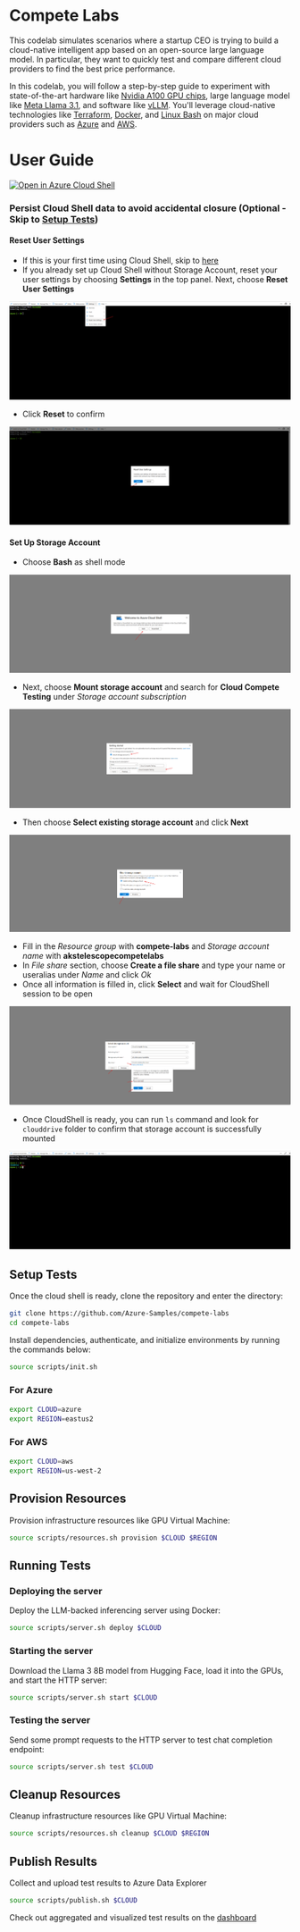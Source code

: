 # Compete Labs

This codelab simulates scenarios where a startup CEO is trying to build a cloud-native intelligent app based on an open-source large language model. In particular, they want to quickly test and compare different cloud providers to find the best price performance.

In this codelab, you will follow a step-by-step guide to experiment with state-of-the-art hardware like [Nvidia A100 GPU chips](https://www.nvidia.com/en-us/data-center/a100/), large language model like [Meta Llama 3.1](https://ai.meta.com/blog/meta-llama-3-1/), and software like [vLLM](https://github.com/vllm-project/vllm). You'll leverage cloud-native technologies like [Terraform](https://www.terraform.io/), [Docker](https://www.docker.com/), and [Linux Bash](https://www.gnu.org/software/bash/manual/bash.html) on major cloud providers such as [Azure](https://azure.microsoft.com/) and [AWS](https://aws.amazon.com/).

# User Guide

[![Open in Azure Cloud Shell](https://img.shields.io/badge/Azure%20Cloud%20Shell-Open-blue?logo=microsoft-azure)](https://ms.portal.azure.com/#cloudshell/)

### Persist Cloud Shell data to avoid accidental closure (Optional - Skip to [Setup Tests](#setup-tests))

#### Reset User Settings

* If this is your first time using Cloud Shell, skip to [here](#set-up-storage-account)
* If you already set up Cloud Shell without Storage Account, reset your user settings by choosing **Settings** in the top panel. Next, choose **Reset User Settings**

![Reset user settings](docs/img/reset.png)

* Click **Reset** to confirm

![Confirm reset](docs/img/reset_confirm.png)

#### Set Up Storage Account

* Choose **Bash** as shell mode

![Choose Bash](docs/img/choose_shell.png)

* Next, choose **Mount storage account** and search for **Cloud Compete Testing** under *Storage account subscription*

![Choose storage](docs/img/choose_storage.png)

* Then choose **Select existing storage account** and click **Next**

![Choose existing storage](docs/img/confirm_existing.png)

* Fill in the *Resource group* with **compete-labs** and *Storage account name* with **akstelescopecompetelabs**
* In *File share* section, choose **Create a file share** and type your name or useralias under *Name* and click *Ok*
* Once all information is filled in, click **Select** and wait for CloudShell session to be open

![Fill in information](docs/img/fill_in.png)

* Once CloudShell is ready, you can run `ls` command and look for `clouddrive` folder to confirm that storage account is successfully mounted

![Confirm clouddrive](docs/img/confirm_clouddrive.png)

## Setup Tests
Once the cloud shell is ready, clone the repository and enter the directory:
```bash
git clone https://github.com/Azure-Samples/compete-labs
cd compete-labs
```

Install dependencies, authenticate, and initialize environments by running the commands below:
```bash
source scripts/init.sh
```

### For Azure
```bash
export CLOUD=azure
export REGION=eastus2
```

### For AWS
```bash
export CLOUD=aws
export REGION=us-west-2
```


## Provision Resources
Provision infrastructure resources like GPU Virtual Machine:
```bash
source scripts/resources.sh provision $CLOUD $REGION
```

## Running Tests

### Deploying the server
Deploy the LLM-backed inferencing server using Docker:
```bash
source scripts/server.sh deploy $CLOUD
```

### Starting the server
Download the Llama 3 8B model from Hugging Face, load it into the GPUs, and start the HTTP server:
```bash
source scripts/server.sh start $CLOUD
```

### Testing the server
Send some prompt requests to the HTTP server to test chat completion endpoint:
```bash
source scripts/server.sh test $CLOUD
```

## Cleanup Resources
Cleanup infrastructure resources like GPU Virtual Machine:
```bash
source scripts/resources.sh cleanup $CLOUD $REGION
```

## Publish Results
Collect and upload test results to Azure Data Explorer
```bash
source scripts/publish.sh $CLOUD
```
Check out aggregated and visualized test results on the [dashboard](https://dataexplorer.azure.com/dashboards/8a3e24d9-2907-40c3-a1ac-310ef4aeb608)